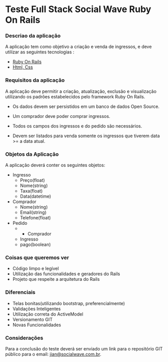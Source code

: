 # Teste Full Stack Social Wave Ruby On Rails

### Descriao da aplicação
A aplicação tem como objetivo a criação e venda de ingressos, e deve utilizar as seguintes tecnologias : 
* [Ruby On Rails](http://api.rubyonrails.org/) 
* [Html, Css](https://www.w3schools.com/)

### Requisitos da aplicação
A aplicação deve permitir a criação, atualização, exclusão e visualização utilizando os padrões 
estabelecidos pelo framework Ruby On Rails.

* Os dados devem ser persistidos em um banco de dados Open Source.

* Um comprador deve poder comprar ingressos.

* Todos os campos dos ingressos e do pedido são necessários.

* Devem ser listados para venda somente os ingressos que tiverem data >= a data atual.

### Objetos da Aplicação

A aplicação deverá conter os seguintes objetos: 
* Ingresso 
  * Preço(float)
  * Nome(string)
  * Taxa(float)
  * Data(datetime)
* Comprador 
  * Nome(string)
  * Email(string)
  * Telefone(float)
* Pedido 
  * * Comprador
  * Ingresso
  * pago(boolean)

### Coisas que queremos ver

* Código limpo e legível
* Utilização das funcionalidades e geradores do Rails
* Projeto que respeite a arquitetura do Rails

### Diferenciais

* Telas bonitas(utilizando bootstrap, preferencialmente)
* Validações Inteligentes
* Utilização correta do ActiveModel
* Versionamento GIT
* Novas Funcionalidades 

### Considerações
Para a conclusão do teste deverá ser enviado um link para o repositório GIT público para o email: jian@socialwave.com.br.
